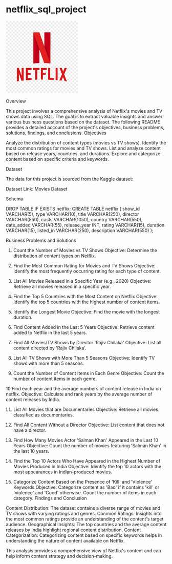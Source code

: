 # netflix_sql_project



![netflix_logo](https://github.com/Jayakrishnan97/netflix_sql_project/blob/main/netflix.png)


Overview

This project involves a comprehensive analysis of Netflix's movies and TV shows data using SQL. The goal is to extract valuable insights and answer various business questions based on the dataset. The following README provides a detailed account of the project's objectives, business problems, solutions, findings, and conclusions.
Objectives

Analyze the distribution of content types (movies vs TV shows).
Identify the most common ratings for movies and TV shows.
List and analyze content based on release years, countries, and durations.
Explore and categorize content based on specific criteria and keywords.

Dataset

The data for this project is sourced from the Kaggle dataset:

Dataset Link: Movies Dataset

Schema

DROP TABLE IF EXISTS netflix;
CREATE TABLE netflix
(
    show_id      VARCHAR(5),
    type         VARCHAR(10),
    title        VARCHAR(250),
    director     VARCHAR(550),
    casts        VARCHAR(1050),
    country      VARCHAR(550),
    date_added   VARCHAR(55),
    release_year INT,
    rating       VARCHAR(15),
    duration     VARCHAR(15),
    listed_in    VARCHAR(250),
    description  VARCHAR(550)
);

Business Problems and Solutions
1. Count the Number of Movies vs TV Shows
Objective: Determine the distribution of content types on Netflix.

2. Find the Most Common Rating for Movies and TV Shows
Objective: Identify the most frequently occurring rating for each type of content.

3. List All Movies Released in a Specific Year (e.g., 2020)
Objective: Retrieve all movies released in a specific year.

4. Find the Top 5 Countries with the Most Content on Netflix
Objective: Identify the top 5 countries with the highest number of content items.

5. Identify the Longest Movie
Objective: Find the movie with the longest duration.

6. Find Content Added in the Last 5 Years
Objective: Retrieve content added to Netflix in the last 5 years.

7. Find All Movies/TV Shows by Director 'Rajiv Chilaka'
Objective: List all content directed by 'Rajiv Chilaka'.

8. List All TV Shows with More Than 5 Seasons
Objective: Identify TV shows with more than 5 seasons.

9. Count the Number of Content Items in Each Genre
Objective: Count the number of content items in each genre.

10.Find each year and the average numbers of content release in India on netflix.
Objective: Calculate and rank years by the average number of content releases by India.

11. List All Movies that are Documentaries
Objective: Retrieve all movies classified as documentaries.

12. Find All Content Without a Director
Objective: List content that does not have a director.

13. Find How Many Movies Actor 'Salman Khan' Appeared in the Last 10 Years
Objective: Count the number of movies featuring 'Salman Khan' in the last 10 years.

14. Find the Top 10 Actors Who Have Appeared in the Highest Number of Movies Produced in India
Objective: Identify the top 10 actors with the most appearances in Indian-produced movies.

15. Categorize Content Based on the Presence of 'Kill' and 'Violence' Keywords
Objective: Categorize content as 'Bad' if it contains 'kill' or 'violence' and 'Good' otherwise. Count the number of items in each category.
Findings and Conclusion

Content Distribution: The dataset contains a diverse range of movies and TV shows with varying ratings and genres.
Common Ratings: Insights into the most common ratings provide an understanding of the content's target audience.
Geographical Insights: The top countries and the average content releases by India highlight regional content distribution.
Content Categorization: Categorizing content based on specific keywords helps in understanding the nature of content available on Netflix.

This analysis provides a comprehensive view of Netflix's content and can help inform content strategy and decision-making.
